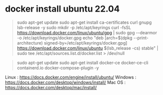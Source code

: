 # docker install ubuntu 22.04 

> sudo apt-get update
> sudo apt-get install ca-certificates curl gnupg lsb-release -y
> sudo mkdir -p /etc/apt/keyrings
> curl -fsSL https://download.docker.com/linux/ubuntu/gpg | sudo gpg --dearmor -o /etc/apt/keyrings/docker.gpg
> echo "deb [arch=$(dpkg --print-architecture) signed-by=/etc/apt/keyrings/docker.gpg] https://download.docker.com/linux/ubuntu $(lsb_release -cs) stable" | sudo tee /etc/apt/sources.list.d/docker.list > /dev/null

> sudo apt-get update
> sudo apt-get install docker-ce docker-ce-cli containerd.io docker-compose-plugin -y



Linux : https://docs.docker.com/engine/install/ubuntu/
Windows : https://docs.docker.com/desktop/windows/install/
Mac OS  : https://docs.docker.com/desktop/mac/install/